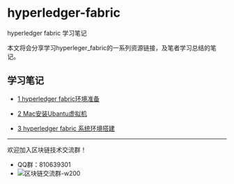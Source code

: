 # hyperledger-fabric
hyperledger fabric 学习笔记

本文将会分享学习hyperleger_fabric的一系列资源链接，及笔者学习总结的笔记。
## 学习笔记
* [1 hyperledger fabric环境准备](https://github.com/cxytujie/hyperledger-fabric/blob/master/%E5%AD%A6%E4%B9%A0%E7%AC%94%E8%AE%B0/1%20hyperledger%20fabric%E7%8E%AF%E5%A2%83%E5%87%86%E5%A4%87.md)


* [2 Mac安装Ubantu虚拟机](https://github.com/cxytujie/hyperledger-fabric/blob/master/%E5%AD%A6%E4%B9%A0%E7%AC%94%E8%AE%B0/2%20Mac%E5%AE%89%E8%A3%85Ubantu%E8%99%9A%E6%8B%9F%E6%9C%BA.md)

* [3 hyperledger fabric 系统环境搭建](https://github.com/cxytujie/hyperledger-fabric/blob/master/%E5%AD%A6%E4%B9%A0%E7%AC%94%E8%AE%B0/3%20hyperledger%20fabric%20%E7%B3%BB%E7%BB%9F%E7%8E%AF%E5%A2%83%E6%90%AD%E5%BB%BA.md)


*******
欢迎加入区块链技术交流群！
* QQ群：810639301
* ![区块链交流群-w200](http://p88vmzsqy.bkt.clouddn.com/%E5%85%94%E5%A7%90%E5%8C%BA%E5%9D%97%E9%93%BE%E4%BA%A4%E6%B5%81%E7%BE%A4)


